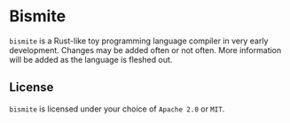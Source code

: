 # Bismite

`bismite` is a Rust-like toy programming language compiler in very early development. Changes may be added often or not often. More information will be added as the language is fleshed out.

## License
`bismite` is licensed under your choice of `Apache 2.0` or `MIT`.